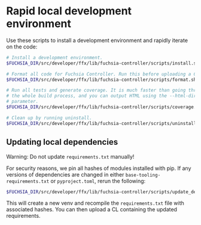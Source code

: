 # Rapid local development environment

Use these scripts to install a development environment and rapidly
iterate on the code:

```bash
# Install a development environment.
$FUCHSIA_DIR/src/developer/ffx/lib/fuchsia-controller/scripts/install.sh

# Format all code for Fuchsia Controller. Run this before uploading a CL!
$FUCHSIA_DIR/src/developer/ffx/lib/fuchsia-controller/scripts/format.sh

# Run all tests and generate coverage. It is much faster than going through
# the whole build process, and you can output HTML using the --html-dir
# parameter.
$FUCHSIA_DIR/src/developer/ffx/lib/fuchsia-controller/scripts/coverage.sh --html-dir ~/fuchsia-controller-coverage

# Clean up by running uninstall.
$FUCHSIA_DIR/src/developer/ffx/lib/fuchsia-controller/scripts/uninstall.sh
```

## Updating local dependencies

Warning: Do not update `requirements.txt` manually!

For security reasons, we pin all hashes of modules installed with
pip. If any versions of dependencies are changed in either
`base-tooling-requirements.txt` or `pyproject.toml`, rerun the
following:

```bash
$FUCHSIA_DIR/src/developer/ffx/lib/fuchsia-controller/scripts/update_deps.sh
```

This will create a new venv and recompile the `requirements.txt`
file with associated hashes. You can then upload a CL containing
the updated requirements.